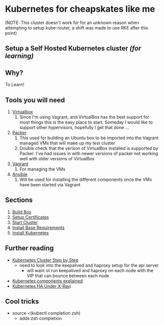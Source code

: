 # Kubernetes for cheapskates like me
(NOTE: This cluster doesn't work for for an unknown reason when attempting to setup kube-router, a shift was made to use RKE after this point)
## Setup a Self Hosted Kubernetes cluster _(for learning)_ 

## Why?
To Learn!

## Tools you will need
1. [Virtualbox](https://www.virtualbox.org)
   1. Since I'm using Vagrant, and VirtualBox has the best support for most things this is the easy place to start.
      Someday I would like to support other hypervisors, hopefully I get that done ...
1. [Packer](https://www.packer.io)
   1. This used for building an Ubuntu box to be imported into the Vagrant managed VMs that will make up my test cluster
   1. Double check that the verison of VirtualBox installed is supported by Packer.  I've had issues in with newer 
      versions of packer not working well with older versions of VirtualBox
1. [Vagrant](https://www.vagrantup.com)
   1. For managing the VMs
1. [Ansible](https://docs.ansible.com/ansible/latest/index.html)
   1. Will be used for installing the different components once the VMs have been started via Vagrant
      
## Sections
1. [Build Box](./VMBuild/README.md)
1. [Setup Certificates](./Certificates/README.md)
1. [Start Cluster](./Kluster/README.md)
1. [Install Base Requirements](./Provision/README.md)
1. [Install Kubernetes](./RKE/README.md)


## Further reading
* [Kubernetes Cluster Step by Step](https://icicimov.github.io/blog/kubernetes/Kubernetes-cluster-step-by-step/)
  * need to look into the keepalived and haproxy setup for the api server
    * will want ot run keepalived and haproxy on each node with the VIP that can bounce between
      each node
* [Kubernetes components explained](https://www.cloudfoundry.org/blog/a-look-into-the-kubernetes-master-components/)
* [Kubernetes HA Under X-Ray](https://blog.heptio.com/kubernetes-ha-under-x-ray-5d05f552c9f)i

## Cool tricks
* source <(kubectl completion zsh)
  * adds zsh completion
